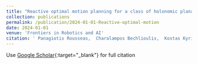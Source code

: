 ```yaml
---
title: "Reactive optimal motion planning for a class of holonomic planar agents using reinforcement learning with provable guarantees"
collection: publications
permalink: /publication/2024-01-01-Reactive-optimal-motion
date: 2024-01-01
venue: 'Frontiers in Robotics and AI'
citation: ' Panagiotis Rousseas,  Charalampos Bechlioulis,  Kostas Kyriakopoulos, &quot;Reactive optimal motion.&quot; Frontiers in Robotics and AI, 2024.'
---
```

Use [Google Scholar](https://scholar.google.com/scholar?q=Reactive+optimal+motion){:target="_blank"} for full citation